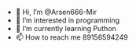 - 👋 Hi, I’m @Arsen666-Mir
- 👀 I’m interested in programming
- 🌱 I’m currently learning Puthon
- 📫 How to reach me 89156594249

<!---
Arsen666-Mir/Arsen666-Mir is a ✨ special ✨ repository because its `README.md` (this file) appears on your GitHub profile.
You can click the Preview link to take a look at your changes.
--->
